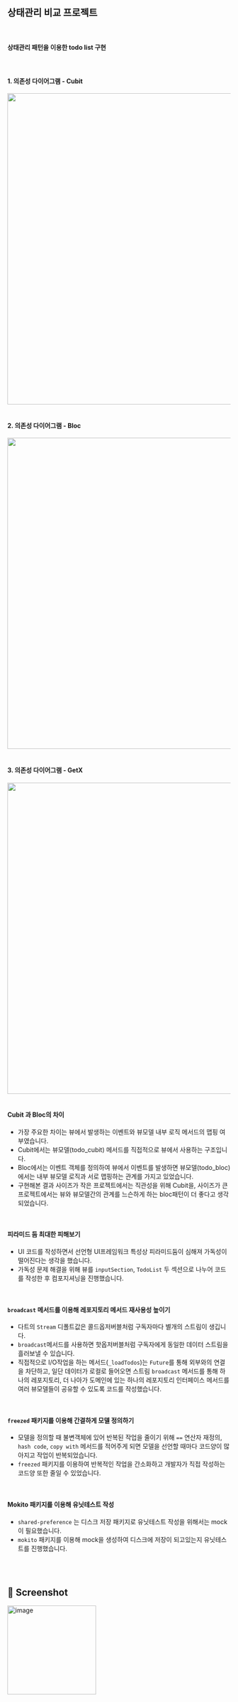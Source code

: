 ## 상태관리 비교 프로젝트

<br/>

#### 상태관리 패턴을 이용한 todo list 구현

<br/>

#### 1. 의존성 다이어그램 - Cubit

<img src="https://github.com/user-attachments/assets/a85d535f-24bd-4406-89bf-bb371cfc03a9" width="700">

<br/>
<br/>

#### 2. 의존성 다이어그램 - Bloc

<img src="https://github.com/user-attachments/assets/f91b9550-5013-4011-937d-9e8ea9da8c49" width="700">

<br/>
<br/>

#### 3. 의존성 다이어그램 - GetX

<img src="https://github.com/user-attachments/assets/9e07bc43-4455-4b1c-a0bd-f2c9bc90ad2d" width="700">



<br/>



<br/>

#### Cubit 과 Bloc의 차이
- 가장 주요한 차이는 뷰에서 발생하는 이벤트와 뷰모델 내부 로직 메서드의 맵핑 여부였습니다.
- Cubit에서는 뷰모델(todo_cubit) 메서드를 직접적으로 뷰에서 사용하는 구조입니다.
- Bloc에서는 이벤트 객체를 정의하여 뷰에서 이벤트를 발생하면 뷰모델(todo_bloc)에서는 내부 뷰모델 로직과 서로 맵핑하는 관계를 가지고 있었습니다.
- 구현해본 결과 사이즈가 작은 프로젝트에서는 직관성을 위해 Cubit을, 사이즈가 큰 프로젝트에서는 뷰와 뷰모델간의 관계를 느슨하게 하는 bloc패턴이 더 좋다고 생각되었습니다.

<br/>

#### 피라미드 둠 최대한 피해보기

- UI 코드를 작성하면서 선언형 UI프레임워크 특성상 피라미드둠이 심해져 가독성이 떨어진다는 생각을 했습니다.
- 가독성 문제 해결을 위해 뷰를 `inputSection`, `TodoList` 두 섹션으로 나누어 코드를 작성한 후 컴포지셔닝을 진행했습니다.

<br/>

#### `broadcast` 메서드를 이용해 레포지토리 메서드 재사용성 높이기
- 다트의 `Stream` 디폴트값은 콜드옵저버블처럼 구독자마다 별개의 스트림이 생깁니다.
- `broadcast`메서드를 사용하면 핫옵저버블처럼 구독자에게 동일한 데이터 스트림을 흘러보낼 수 있습니다.
- 직접적으로 I/O작업을 하는 메서드(`_loadTodos`)는 `Future`를 통해 외부와의 연결을 차단하고, 일단 데이터가 로컬로 들어오면 스트림 `broadcast` 메서드를 통해 하나의 레포지토리, 더 나아가 도메인에 있는 하나의 레포지토리 인터페이스 메서드를 여러 뷰모델들이 공유할 수 있도록 코드를 작성했습니다.

<br/>

#### `freezed` 패키지를 이용해 간결하게 모델 정의하기
- 모델을 정의할 때 불변객체에 있어 반복된 작업을 줄이기 위해 `==` 연산자 재정의, `hash code`, `copy with` 메서드를 적어주게 되면 모델을 선언할 때마다 코드양이 많아지고 작업이 반복되었습니다.
- `freezed` 패키지를 이용하여 반복적인 작업을 간소화하고 개발자가 직접 작성하는 코드양 또한 줄일 수 있었습니다.

<br/>

#### Mokito 패키지를 이용해 유닛테스트 작성
- `shared-preference` 는 디스크 저장 패키지로 유닛테스트 작성을 위해서는 mock이 필요했습니다.
- `mokito` 패키지를 이용해 mock을 생성하여 디스크에 저장이 되고있는지 유닛테스트를 진행했습니다.


<br/>
<br/>

## 📸 Screenshot 

<img width="200" alt="image" src="https://github.com/user-attachments/assets/0a2c2567-ce6d-4849-8016-3fc8f6d3956a">
